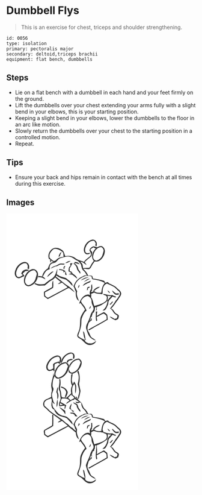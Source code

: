 # Dumbbell Flys
> This is an exercise for chest, triceps and shoulder strengthening.

``` 
id: 0056 
type: isolation 
primary: pectoralis major 
secondary: deltoid,triceps brachii 
equipment: flat bench, dumbbells 
``` 

## Steps

 - Lie on a flat bench with a dumbbell in each hand and your feet firmly on the ground.
 - Lift the dumbbells over your chest extending your arms fully with a slight bend in your elbows, this is your starting position.
 - Keeping a slight bend in your elbows, lower the dumbbells to the floor in an arc like motion.
 - Slowly return the dumbbells over your chest to the starting position in a controlled motion.
 - Repeat.

## Tips

 - Ensure your back and hips remain in contact with the bench at all times during this exercise.

## Images

<svg width="263pt" height="275pt" viewBox="0 0 263 275" xmlns="http://www.w3.org/2000/svg">
  <g fill="#FFF">
    <path d="M0 0h263v275H0V0m154.81 71.02c-.52 4.07 1.36 9.08 5.71 10.13 2.58.41 5.91-.27 7.04-2.94-2.8.03-6.15 1.91-8.58-.17-2.64-3.3-1.96-7.91-.34-11.53 2.42-6.46 8.31-12.21 15.49-12.45 2.71.65 3.47 3.57 4.34 5.83-.23.85-.7 2.57-.93 3.43l2.63 2.23c.27-2.77 1.06-5.75-.18-8.41-1.33-3.4-5.29-5.97-8.94-5.01-8.71 2.02-15.07 10.24-16.24 18.89m16.61-4.79c-2.4 1.89-5.56 4.25-5.35 7.62 1.87 3.02 4.25 6.68 1.94 10.19-4.04 4.33-9.67 6.99-12.98 12.08-5.69-2.31-12.01-3.37-17.02-7.14-5.67-4.33-13.31-5.35-20.16-3.98-2.37-3.79-2.22-9.04-6.04-11.88-4.55-3.14-10.24-5.77-15.87-4.4-9.01 2.45-14.41 13.34-10.71 22.01.67.1 2 .28 2.67.38-.14.45-.44 1.34-.58 1.78.29 1.61.55 3.23.76 4.85 1.47-1.54 1.69-3.4.63-5.32 1.51 1.98 3.6 3.36 6.07 3.78-2.79.72-5.68 1.66-7.64 3.9-2.24 2.76-2.76 6.43-4.48 9.46-5.71 3.37-9.89 9.14-11.07 15.7-2.57-.35-5.14-.63-7.71-.88-.1.69-.29 2.08-.39 2.77 5.36-1.36 10.14 1.31 14.47 4.07-.8-2.74-2.8-4.66-5.46-5.58 2.58-3.33 3.79-7.51 6.64-10.66 1.7-2.48 4.72-3.26 7.4-4.2-.47-3.22-.25-6.8 1.89-9.42 2.94-3.42 8.39-1.98 11.34-5.39 2.81-2.9 5.29-6.65 9.52-7.52 5.96-1.34 12.1-4.38 18.24-2.18 5.85 1.11 9.6 6.3 15.18 8.02 2.61 1.89 4.65 4.64 6.47 7.29.95 4.3 1.3 9.21 4.89 12.31 3.11 2.45 4.87 6.05 6.75 9.43-2.75-.03-5.84-.5-7.93 1.72-4.87 1.53-8.98 4.82-12.5 8.42-3.1 3.15-4.35 7.5-6.52 11.25 2.46 3.06 2.66 7.11 4.76 10.32-.28 6.63-.04 15.2 6.43 18.94-2.25-6.07-5.94-12.75-3.59-19.28-1.6-2.9-2.8-6-4.47-8.86-1.04-1.33.02-2.92.46-4.23 3.34-8.32 11.21-13.89 19.38-16.88 4.34-1.62 8.96-.53 13.31.4.7 2.02-.01 5.95 2.99 5.99 7.89.93 15.68 2.9 22.78 6.53l.04 1.67c-4.66 4.96-5.61 11.95-6.3 18.43-4.89-.02-10.55.8-14.14-3.36-1.84.74-3.68 1.46-5.52 2.2l-.77-1.67c.62-.32 1.85-.96 2.47-1.27-.45-.42-.91-.82-1.37-1.22 2.31-3.55.78-7.84.77-11.75-3.5 2.83-.05 7.52-2.59 10.77-2.15 3.49-2.94 7.96-.57 11.56-4.22-3.67-10.27-1.21-13.96 2.03-4.14 3.92-7.31 9.07-8.46 14.69.85-.51 1.7-1.02 2.55-1.52 3.15 4.27 6.75 8.24 9.05 13.1-3.52 4.88-6.78 9.96-8.94 15.61-1.84 8.9.18 18.43-3.52 26.97-1.15 3.34-3.35 6.58-2.93 10.25 1.3 4.05 6.04 4.75 8.87 7.33 3.68 3.41 6.92 7.52 11.63 9.57 6.45 2.14 15.15-.65 17.22-7.68-3.55 3.31-8.25 6.2-13.3 5.03-4.21 0-7.91-2.38-9.93-6.02.53-.2 1.57-.61 2.1-.81-.73-3.63-1.13-7.31-2.02-10.9-.63-2.22-.69-5.06-3.09-6.18 1.03 5.25.98 11.03 3.81 15.7-.29.47-.58.93-.87 1.4-3.94-2.29-8.35-3.92-11.85-6.89-1.48-1.13-.11-3.16.09-4.58 2.02-5.55 3.97-11.16 4.96-17.01.9-5.24-.37-10.8 1.82-15.81 2.18-5.12 4.23-10.86 9.11-14.05-1.71-3.67-3.21-7.52-5.92-10.59-2.05-2.59-4.6-5.17-5.21-8.52 2.37-5.08 7.11-9.47 12.9-9.95 3.56.43 5.93 3.48 7.49 6.43 1.12 3.2.28 6.77 1.67 9.91 1.23 3.57 4.24 7.17 2.61 11.13-2.09 3.75-4.98 7.12-6.07 11.36-1.63 5.7-3.94 11.18-6.62 16.46-1.71 3.31-2.62 7.23-1.32 10.85 1.94 6.12 3.77 12.78 8.68 17.26 2.67 2.65 6.32 3.96 9.76 5.32-2.09-4.1-7.57-4.41-9.81-8.4-1.85-3.78-3.16-7.85-5.53-11.37-2.36-5.18.22-10.66 1.74-15.68 1.42-2.1 3.75-3.36 5.76-4.82.02-1.91-.18-3.8-1.28-5.42-.15 2.68-.99 5.26-2.88 7.21.79-2.66 1.75-5.27 2.42-7.97l1.71-.52c.44-3.02 1.51-5.9 2.61-8.72.4-.01 1.21-.01 1.61-.02.59-1.46 1.19-2.92 1.89-4.33.31-2.15.54-4.32.72-6.48.66.01 1.98.04 2.65.05-.22 2.44-.07 4.96-.92 7.31.6-.66 1.2-1.31 1.81-1.96-.07-1.91-.13-3.82-.22-5.72 3.51-1.64 7.41-2.5 10.6-4.77 3.61-2.89 8.36-4.39 10.92-8.47-.14 7.92-3.72 15.79-10.27 20.41 1.76-.3 3.81.04 5.29-1.17 2.75-2.22 3.5-5.87 5.11-8.85.91-1.56 1.41-3.3 1.43-5.11-.14-5.71 5.68-8.57 8.38-12.96 1.89.77 3.8 1.52 5.74 2.19.34-.5 1.04-1.5 1.39-2-2.72-.32-5.11-1.63-7.34-3.13-6.35 1.82-12.41-1.99-18.54-2 .43 2.23 3.96 2.36 5.77 3.41l1.81 2.46c-.26 2.87.01 6.22-2.29 8.37-6.37 5.58-14.87 7.43-22.84 9.55-2.4-5.6-2.51-12.17-6.47-17.08.37-2.29.36-4.61.14-6.91 2.05-.95 4.12-1.87 6.24-2.65 2.73 1.99 6.11 2.25 9.37 2.41 2.25-.06 4.43.55 6.64.94 1.28-3.47.19-7.27 1.19-10.81.7-4.53 3.51-9.14 8.12-10.44 3.95 1.52 7.69 3.5 11.53 5.27 4.95 2.02 8.07 6.58 12.1 9.86 2.61 2.04 2.98 6.19.97 8.77-1.87 2.56-3.07 5.57-5.23 7.92-3.18 3.31-4.77 7.77-7.88 11.14-1.93 2.06-3.65 4.3-5.19 6.66 2.7 1.58 4.71 3.97 6.12 6.74 1.85 3.51 5.3 5.59 8.63 7.49-.4 1.73-.6 3.54-1.26 5.21-1.5.52-3.06.85-4.6 1.25-3.03-1.99-6.15-3.93-9.7-4.83 2.78 3.72 7.38 5.57 11.48 7.5 1.88-.84 3.9-1.5 5.53-2.81.69-1.99 1.14-4.08 1.26-6.19-1.49-3.27-5.72-3.6-7.8-6.34-2.36-2.88-3.96-6.81-7.93-7.82 5.9-5.01 9.22-12.09 14.28-17.8 1.87-4.31 6.29-7.51 6.08-12.59-.69-5.18-5.84-7.58-9.02-11.12-4.26-4.54-10.42-6.17-15.72-9.06l-1.43-1.99c-1.92-.03-3.88.25-5.45 1.48-1.04-1.76-1.77-4.09-4.03-4.58-6.81-2.12-13.93-3.11-20.95-4.23-.15-2.02-.34-4.53-2.42-5.56-2.35-.36-4.76-.2-7.12-.44-1.72-5.32-5.65-9.27-9.49-13.12 3.46-.4 6.85.39 10.28.66 3.33-.14 4.84-3.52 6.16-6.07 1.64-3.53 4.08-6.56 6.4-9.64 4.34 1.27 8.91-.55 12.21-3.39 4.21-3.89 7.27-9.18 7.78-14.96 1.03-4.82-1.69-10.25-6.44-11.88-3.09-.65-6.18.61-8.7 2.33-3.19-.93-6.7-2.94-9.95-1.07M117.81 98.5c3.94.65 7.14-2.41 10.62-3.75-4.01-.86-7.45 1.71-10.62 3.75m18.41-1.88c-.01.94-.01 1.88 0 2.82l-2.76-.85c1.85 1.8 3.76 3.57 5.22 5.71 2.3 2.79 1.91 6.92 4.36 9.61 1.59 1.87 2.95 3.92 4.41 5.89.94-2.13-.05-4.35-1.54-5.94-2.79-2.61-2.38-6.93-4.72-9.84-1.29-1.65-2.78-3.19-4.58-4.3.55-.38 1.1-.76 1.66-1.13 2.65.83 5.27 1.76 7.95 2.5-1.94-3.73-6.11-4.71-10-4.47m-117.4 14.12c-1.75 4.15-2.9 9.04-.83 13.3 1.28 3.46 5.37 5.74 8.93 4.37 3.38-.7 6.09-3.18 9.55-3.62-1.15-1.84-2.4-3.61-3.73-5.31 1.66-1.59 3.34-3.15 4.97-4.78 2.56-.36 5.18-.46 7.6-1.47-5.68-4.56-14.49.09-15.42 6.85 1.05.8 2.1 1.62 3.15 2.43-2.71 1.78-5.59 4.5-9.08 3.9-3.73-.72-4.52-5.23-4.39-8.4 1.21-6.38 4.42-12.73 10-16.35 2.87-1.99 6.75-3.71 10.21-2.42 3.27 2.22 3.57 6.67 2.34 10.12 1.02.55 2.05 1.09 3.08 1.62.22-2.92.96-6.03-.3-8.82-1.5-4.21-6.51-6.8-10.79-5.37-6.97 1.82-12.43 7.49-15.29 13.95m87.94-10.88c-2.78.76-4.83 3.12-7.67 3.75-3.94.95-7.8 2.73-10.67 5.65 4.21-.62 7.36-4.09 11.64-4.27 3.55-.46 6.13-4.1 9.97-3.41 2.27-.23 5.27 1.1 6.67-1.42-3.28-.48-6.64-.81-9.94-.3m20.72-.61c.11 1.67.29 3.34.62 4.99-3.97 2.01-3.54 6.95-3.98 10.69 2.08 1.31 4.18 2.57 6.31 3.79-2.01.61-4.03 1.27-5.8 2.43 2.58.44 5.57-.33 7.83 1.34 3.06 2.27 5.79 4.97 9.05 6.99-1.14-4.7-5.71-7.57-9.45-10.21-.62-2.42-2.76-4.86-5.52-4.23.04-2.05-.02-4.09-.11-6.14 1.53-2.36 3.14-4.69 4.08-7.36.6-.82 1.19-1.65 1.77-2.48-1.6.03-3.2.09-4.8.19m-11.34 4.94c-1.38 2.09-3.69 5.15-.17 6.53.02-.9.07-2.68.09-3.58.44-.45 1.33-1.36 1.77-1.82-.56-.38-1.13-.76-1.69-1.13m-14.48 5.73c-2.11 7.43-4.21 16.12-11.39 20.29-5.16 2.58-9.45 6.48-13.91 10.06-6.22.86-12.94 1.39-18.68-1.68-.42.36-1.25 1.08-1.66 1.44 2.74 1.25 5.42 2.77 8.41 3.33 3.99.67 8-.53 12 .04 5.12-3.14 8.79-8.25 14.41-10.59 2.72-1.22 4.66-3.51 6.62-5.65 3.71 3.12 7.46 6.21 11.37 9.08-2.15 1.16-4.38 2.32-5.94 4.27 3.02-.12 5.62-1.71 8.24-3.02 3.81 3.07 7.7 6.08 11.23 9.5-12.46 6.67-25.02 13.15-37.47 19.85-2.8 2.21-5.39-1.5-7.43-3.09-.4-2.23-.26-4.52-.3-6.77 5.38-3.02 10.92-5.78 16.1-9.12 1.1-4.67.28-9.68.14-14.44-2.79 3.9-1.27 8.71-1.96 13.09-5.21 3.39-10.73 6.28-16.19 9.24-.37 3.12-.03 6.25.37 9.35 2.35 1.75 4.73 3.48 7.13 5.18 11.69-6.26 23.45-12.4 35.12-18.7 2.3-1.18 4.52-2.58 6.99-3.4 4.11 2.76 7.82 6.11 11.84 9.02-3.26-5.27-7.97-9.36-13.04-12.82-8.97-5.3-16.4-12.71-24.85-18.73.44-.81.88-1.63 1.32-2.44 5.01 4.83 12.06 6.26 18.47 8.33 5.6 3.07 9.1 8.72 13.88 12.82-.36-7.84-8.49-11.09-13.41-15.85-4.24-1.42-8.58-2.54-12.79-4.03-1.69-1.54-3.72-2.6-5.76-3.57.84-3.6 1.39-7.28 1.14-10.99m4 .81c-.17.38-.51 1.15-.68 1.53 3.11-.12 6.15.62 8.95 1.97.08.79.25 2.38.33 3.17 1.32-.83 2.64-1.65 3.97-2.44-3.45-3.12-8-4.27-12.57-4.23m-56.32.9c-6.05 2.46-10.35 8.06-12.58 14.06-1.85 4.58-2.38 10.09.11 14.54 1.47 2.91 4.85 4.6 8 4.61 11.74-1.68 19.76-14.49 18.25-25.85-.9-6.19-8.03-10.58-13.78-7.36m40.5 5.16c-3.43 2.53-6.79 5.61-8.31 9.71 4.6-3.25 8.35-7.56 12.89-10.92-1.58.13-3.29.13-4.58 1.21m28.31-1.42c-.97 2.19-.71 4.53-.26 6.79.88.18 1.76.35 2.64.52-.73-2.45-1.29-4.97-2.38-7.31m30.52 17.68c5.31-1.77 10.13-4.75 15.66-5.95-5.86-.79-11.25 2.48-15.66 5.95m6.14 3.58c3.76-2.82 8.13-4.54 12.26-6.7-5.12-.55-9.21 3.05-12.26 6.7m-2.37 7.63c4.24-2.58 8.47-5.22 13.2-6.83 1.83-.52 2.41-2.5 3.26-3.98-5.67 3.19-13.49 4.26-16.46 10.81m-9.36 4.24c2.11-1.64 3.65-4.07 2.39-6.78-1.23 2.09-2.15 4.35-2.39 6.78m18.52-1.28c-.23 1.84-.48 3.68-.7 5.52 2.05-.65 2.56-1.83 1.53-3.55 1.44-.8 2.88-1.62 4.3-2.45-.5-.42-1-.84-1.49-1.26-1.21.59-2.42 1.17-3.64 1.74m11.48 7.67c2.93-.72 4.59-3.39 7.11-4.78 2.3-1.31 4.84-2.3 6.66-4.3-5.82.01-11.32 3.87-13.77 9.08m28.85-1.91c1.2 2.08 2.19 4.97 5.05 5.02-1.02-2.25-2.82-3.97-5.05-5.02m9.1.11c1.12 3.39 3.56 6.28 6.54 8.19 2.13.94 4.52.28 6.75.14.05-.9.11-1.81.16-2.71-1.84.23-3.69.53-5.55.46-3-1.51-5.12-4.24-7.9-6.08m.46 22.08a44.337 44.337 0 0 1-4.65 4.94c-.09.3-.27.9-.36 1.21.44.01 1.32.03 1.76.05 1.64-1.74 3.19-3.57 4.69-5.44l-1.44-.76m-46.19 14.45c2.9-.48 3.24-3.54 3.43-5.93-1.69 1.62-2.68 3.76-3.43 5.93m13.37 5.43c.4 6.36-.77 12.8.78 19.07.51-.21 1.53-.64 2.04-.85-.41-2.41-.81-4.82-1.12-7.24 4.64-2.19 8.89-5.2 13.72-6.97 2.13.98 4.04 2.48 5.59 4.23.61 2.31.54 4.74.73 7.11-11.94 7.15-24.3 13.57-36.43 20.4.05.26.14.79.19 1.05 1.55 1.1 3.02-.79 4.46-1.29 11.11-6.66 22.83-12.29 33.8-19.18-.32-3.45-.15-7.08-1.44-10.35-1.85-1.83-4.13-3.16-6.15-4.8-4.88 2.32-9.54 5.07-14.33 7.56.23-2.92.66-5.81 1.02-8.71-.95-.02-1.91-.03-2.86-.03z"/>
    <path d="M188.14 67.02c3.21-.85 4.89 2.92 6 5.27.37 2.96-1.06 5.81-1.74 8.66-1.33 6.11-6.26 11.37-12.41 12.75-3.97.11-6.96-3.9-6.8-7.68.91-8.31 5.9-17.64 14.95-19z"/>
    <path d="M167.7 72.21c1.56-2.12 3.85-3.48 6.04-4.85 1.58.77 3.19 1.5 4.74 2.34-6.66 5.82-10.34 17.4-3.8 24.63-2.55 3.07-4.9 6.32-6.61 9.94-.87 1.41-1.5 3.24-3.07 4.01-3.94-.15-7.89-.27-11.79.46-.43-2.4-.58-4.85-1.14-7.23-.93-2.15-2.77-3.74-4.2-5.54 4.97-.08 8.25 4.32 12.37 6.47-1.17-1.96-2.38-3.89-3.77-5.71 3.84-4.68 9.27-7.58 13.46-11.89.4-2.61 1.2-5.14 1.63-7.75-1.21-1.69-2.75-3.12-3.86-4.88zM92.49 72.42c1.63-1.79 4.06-2.57 6.44-2.19 4.77.62 9.12 3.01 12.89 5.9 2.84 2.52 2.15 6.71 2.38 10.12-5.16.48-10.75 1.6-14.29 5.74-1.84 2.33-5.83 3.59-7.97 1-2.33-2.3-6.37-4.13-5.86-8-.35-5.05 3.17-9.15 6.41-12.57M104.26 86c.85-.26 1.7-.51 2.55-.78.63-3.06 2.29-5.75 3.3-8.68-3.48 1.9-4.74 5.92-5.85 9.46zM53.73 113.04c3.73-1.1 5.72 3.26 7.02 5.99.1 3.52-1.45 6.79-2.29 10.15-1.68 6.7-7.46 12.54-14.43 13.44-4.08-.56-6.81-4.67-6.71-8.63.99-9.13 6.57-19.33 16.41-20.95zM201.71 163.59c2.48.71 5.04 1.02 7.61.99-2.56 2.63-5.09 5.3-7.2 8.32.04-3.07 1.49-6.5-.41-9.31z"/>
  </g>
  <g fill="#333">
    <path d="M154.81 71.02c1.17-8.65 7.53-16.87 16.24-18.89 3.65-.96 7.61 1.61 8.94 5.01 1.24 2.66.45 5.64.18 8.41l-2.63-2.23c.23-.86.7-2.58.93-3.43-.87-2.26-1.63-5.18-4.34-5.83-7.18.24-13.07 5.99-15.49 12.45-1.62 3.62-2.3 8.23.34 11.53 2.43 2.08 5.78.2 8.58.17-1.13 2.67-4.46 3.35-7.04 2.94-4.35-1.05-6.23-6.06-5.71-10.13z"/>
    <path d="M171.42 66.23c3.25-1.87 6.76.14 9.95 1.07 2.52-1.72 5.61-2.98 8.7-2.33 4.75 1.63 7.47 7.06 6.44 11.88-.51 5.78-3.57 11.07-7.78 14.96-3.3 2.84-7.87 4.66-12.21 3.39-2.32 3.08-4.76 6.11-6.4 9.64-1.32 2.55-2.83 5.93-6.16 6.07-3.43-.27-6.82-1.06-10.28-.66 3.84 3.85 7.77 7.8 9.49 13.12 2.36.24 4.77.08 7.12.44 2.08 1.03 2.27 3.54 2.42 5.56 7.02 1.12 14.14 2.11 20.95 4.23 2.26.49 2.99 2.82 4.03 4.58 1.57-1.23 3.53-1.51 5.45-1.48l1.43 1.99c5.3 2.89 11.46 4.52 15.72 9.06 3.18 3.54 8.33 5.94 9.02 11.12.21 5.08-4.21 8.28-6.08 12.59-5.06 5.71-8.38 12.79-14.28 17.8 3.97 1.01 5.57 4.94 7.93 7.82 2.08 2.74 6.31 3.07 7.8 6.34-.12 2.11-.57 4.2-1.26 6.19-1.63 1.31-3.65 1.97-5.53 2.81-4.1-1.93-8.7-3.78-11.48-7.5 3.55.9 6.67 2.84 9.7 4.83 1.54-.4 3.1-.73 4.6-1.25.66-1.67.86-3.48 1.26-5.21-3.33-1.9-6.78-3.98-8.63-7.49-1.41-2.77-3.42-5.16-6.12-6.74 1.54-2.36 3.26-4.6 5.19-6.66 3.11-3.37 4.7-7.83 7.88-11.14 2.16-2.35 3.36-5.36 5.23-7.92 2.01-2.58 1.64-6.73-.97-8.77-4.03-3.28-7.15-7.84-12.1-9.86-3.84-1.77-7.58-3.75-11.53-5.27-4.61 1.3-7.42 5.91-8.12 10.44-1 3.54.09 7.34-1.19 10.81-2.21-.39-4.39-1-6.64-.94-3.26-.16-6.64-.42-9.37-2.41-2.12.78-4.19 1.7-6.24 2.65.22 2.3.23 4.62-.14 6.91 3.96 4.91 4.07 11.48 6.47 17.08 7.97-2.12 16.47-3.97 22.84-9.55 2.3-2.15 2.03-5.5 2.29-8.37l-1.81-2.46c-1.81-1.05-5.34-1.18-5.77-3.41 6.13.01 12.19 3.82 18.54 2 2.23 1.5 4.62 2.81 7.34 3.13-.35.5-1.05 1.5-1.39 2-1.94-.67-3.85-1.42-5.74-2.19-2.7 4.39-8.52 7.25-8.38 12.96-.02 1.81-.52 3.55-1.43 5.11-1.61 2.98-2.36 6.63-5.11 8.85-1.48 1.21-3.53.87-5.29 1.17 6.55-4.62 10.13-12.49 10.27-20.41-2.56 4.08-7.31 5.58-10.92 8.47-3.19 2.27-7.09 3.13-10.6 4.77.09 1.9.15 3.81.22 5.72-.61.65-1.21 1.3-1.81 1.96.85-2.35.7-4.87.92-7.31-.67-.01-1.99-.04-2.65-.05-.18 2.16-.41 4.33-.72 6.48-.7 1.41-1.3 2.87-1.89 4.33-.4.01-1.21.01-1.61.02-1.1 2.82-2.17 5.7-2.61 8.72l-1.71.52c-.67 2.7-1.63 5.31-2.42 7.97 1.89-1.95 2.73-4.53 2.88-7.21 1.1 1.62 1.3 3.51 1.28 5.42-2.01 1.46-4.34 2.72-5.76 4.82-1.52 5.02-4.1 10.5-1.74 15.68 2.37 3.52 3.68 7.59 5.53 11.37 2.24 3.99 7.72 4.3 9.81 8.4-3.44-1.36-7.09-2.67-9.76-5.32-4.91-4.48-6.74-11.14-8.68-17.26-1.3-3.62-.39-7.54 1.32-10.85 2.68-5.28 4.99-10.76 6.62-16.46 1.09-4.24 3.98-7.61 6.07-11.36 1.63-3.96-1.38-7.56-2.61-11.13-1.39-3.14-.55-6.71-1.67-9.91-1.56-2.95-3.93-6-7.49-6.43-5.79.48-10.53 4.87-12.9 9.95.61 3.35 3.16 5.93 5.21 8.52 2.71 3.07 4.21 6.92 5.92 10.59-4.88 3.19-6.93 8.93-9.11 14.05-2.19 5.01-.92 10.57-1.82 15.81-.99 5.85-2.94 11.46-4.96 17.01-.2 1.42-1.57 3.45-.09 4.58 3.5 2.97 7.91 4.6 11.85 6.89.29-.47.58-.93.87-1.4-2.83-4.67-2.78-10.45-3.81-15.7 2.4 1.12 2.46 3.96 3.09 6.18.89 3.59 1.29 7.27 2.02 10.9-.53.2-1.57.61-2.1.81 2.02 3.64 5.72 6.02 9.93 6.02 5.05 1.17 9.75-1.72 13.3-5.03-2.07 7.03-10.77 9.82-17.22 7.68-4.71-2.05-7.95-6.16-11.63-9.57-2.83-2.58-7.57-3.28-8.87-7.33-.42-3.67 1.78-6.91 2.93-10.25 3.7-8.54 1.68-18.07 3.52-26.97 2.16-5.65 5.42-10.73 8.94-15.61-2.3-4.86-5.9-8.83-9.05-13.1-.85.5-1.7 1.01-2.55 1.52 1.15-5.62 4.32-10.77 8.46-14.69 3.69-3.24 9.74-5.7 13.96-2.03-2.37-3.6-1.58-8.07.57-11.56 2.54-3.25-.91-7.94 2.59-10.77.01 3.91 1.54 8.2-.77 11.75.46.4.92.8 1.37 1.22-.62.31-1.85.95-2.47 1.27l.77 1.67c1.84-.74 3.68-1.46 5.52-2.2 3.59 4.16 9.25 3.34 14.14 3.36.69-6.48 1.64-13.47 6.3-18.43l-.04-1.67c-7.1-3.63-14.89-5.6-22.78-6.53-3-.04-2.29-3.97-2.99-5.99-4.35-.93-8.97-2.02-13.31-.4-8.17 2.99-16.04 8.56-19.38 16.88-.44 1.31-1.5 2.9-.46 4.23 1.67 2.86 2.87 5.96 4.47 8.86-2.35 6.53 1.34 13.21 3.59 19.28-6.47-3.74-6.71-12.31-6.43-18.94-2.1-3.21-2.3-7.26-4.76-10.32 2.17-3.75 3.42-8.1 6.52-11.25 3.52-3.6 7.63-6.89 12.5-8.42 2.09-2.22 5.18-1.75 7.93-1.72-1.88-3.38-3.64-6.98-6.75-9.43-3.59-3.1-3.94-8.01-4.89-12.31-1.82-2.65-3.86-5.4-6.47-7.29-5.58-1.72-9.33-6.91-15.18-8.02-6.14-2.2-12.28.84-18.24 2.18-4.23.87-6.71 4.62-9.52 7.52-2.95 3.41-8.4 1.97-11.34 5.39-2.14 2.62-2.36 6.2-1.89 9.42-2.68.94-5.7 1.72-7.4 4.2-2.85 3.15-4.06 7.33-6.64 10.66 2.66.92 4.66 2.84 5.46 5.58-4.33-2.76-9.11-5.43-14.47-4.07.1-.69.29-2.08.39-2.77 2.57.25 5.14.53 7.71.88 1.18-6.56 5.36-12.33 11.07-15.7 1.72-3.03 2.24-6.7 4.48-9.46 1.96-2.24 4.85-3.18 7.64-3.9-2.47-.42-4.56-1.8-6.07-3.78 1.06 1.92.84 3.78-.63 5.32-.21-1.62-.47-3.24-.76-4.85.14-.44.44-1.33.58-1.78-.67-.1-2-.28-2.67-.38-3.7-8.67 1.7-19.56 10.71-22.01 5.63-1.37 11.32 1.26 15.87 4.4 3.82 2.84 3.67 8.09 6.04 11.88 6.85-1.37 14.49-.35 20.16 3.98 5.01 3.77 11.33 4.83 17.02 7.14 3.31-5.09 8.94-7.75 12.98-12.08 2.31-3.51-.07-7.17-1.94-10.19-.21-3.37 2.95-5.73 5.35-7.62m16.72.79c-9.05 1.36-14.04 10.69-14.95 19-.16 3.78 2.83 7.79 6.8 7.68 6.15-1.38 11.08-6.64 12.41-12.75.68-2.85 2.11-5.7 1.74-8.66-1.11-2.35-2.79-6.12-6-5.27m-20.44 5.19c1.11 1.76 2.65 3.19 3.86 4.88-.43 2.61-1.23 5.14-1.63 7.75-4.19 4.31-9.62 7.21-13.46 11.89 1.39 1.82 2.6 3.75 3.77 5.71-4.12-2.15-7.4-6.55-12.37-6.47 1.43 1.8 3.27 3.39 4.2 5.54.56 2.38.71 4.83 1.14 7.23 3.9-.73 7.85-.61 11.79-.46 1.57-.77 2.2-2.6 3.07-4.01 1.71-3.62 4.06-6.87 6.61-9.94-6.54-7.23-2.86-18.81 3.8-24.63-1.55-.84-3.16-1.57-4.74-2.34-2.19 1.37-4.48 2.73-6.04 4.85m-75.21.21c-3.24 3.42-6.76 7.52-6.41 12.57-.51 3.87 3.53 5.7 5.86 8 2.14 2.59 6.13 1.33 7.97-1 3.54-4.14 9.13-5.26 14.29-5.74-.23-3.41.46-7.6-2.38-10.12-3.77-2.89-8.12-5.28-12.89-5.9-2.38-.38-4.81.4-6.44 2.19m109.22 91.17c1.9 2.81.45 6.24.41 9.31 2.11-3.02 4.64-5.69 7.2-8.32-2.57.03-5.13-.28-7.61-.99z"/>
    <path d="M104.26 86c1.11-3.54 2.37-7.56 5.85-9.46-1.01 2.93-2.67 5.62-3.3 8.68-.85.27-1.7.52-2.55.78zM117.81 98.5c3.17-2.04 6.61-4.61 10.62-3.75-3.48 1.34-6.68 4.4-10.62 3.75zM136.22 96.62c3.89-.24 8.06.74 10 4.47-2.68-.74-5.3-1.67-7.95-2.5-.56.37-1.11.75-1.66 1.13 1.8 1.11 3.29 2.65 4.58 4.3 2.34 2.91 1.93 7.23 4.72 9.84 1.49 1.59 2.48 3.81 1.54 5.94-1.46-1.97-2.82-4.02-4.41-5.89-2.45-2.69-2.06-6.82-4.36-9.61-1.46-2.14-3.37-3.91-5.22-5.71l2.76.85c-.01-.94-.01-1.88 0-2.82zM18.82 110.74c2.86-6.46 8.32-12.13 15.29-13.95 4.28-1.43 9.29 1.16 10.79 5.37 1.26 2.79.52 5.9.3 8.82-1.03-.53-2.06-1.07-3.08-1.62 1.23-3.45.93-7.9-2.34-10.12-3.46-1.29-7.34.43-10.21 2.42-5.58 3.62-8.79 9.97-10 16.35-.13 3.17.66 7.68 4.39 8.4 3.49.6 6.37-2.12 9.08-3.9-1.05-.81-2.1-1.63-3.15-2.43.93-6.76 9.74-11.41 15.42-6.85-2.42 1.01-5.04 1.11-7.6 1.47-1.63 1.63-3.31 3.19-4.97 4.78 1.33 1.7 2.58 3.47 3.73 5.31-3.46.44-6.17 2.92-9.55 3.62-3.56 1.37-7.65-.91-8.93-4.37-2.07-4.26-.92-9.15.83-13.3zM106.76 99.86c3.3-.51 6.66-.18 9.94.3-1.4 2.52-4.4 1.19-6.67 1.42-3.84-.69-6.42 2.95-9.97 3.41-4.28.18-7.43 3.65-11.64 4.27 2.87-2.92 6.73-4.7 10.67-5.65 2.84-.63 4.89-2.99 7.67-3.75zM127.48 99.25c1.6-.1 3.2-.16 4.8-.19-.58.83-1.17 1.66-1.77 2.48-.94 2.67-2.55 5-4.08 7.36.09 2.05.15 4.09.11 6.14 2.76-.63 4.9 1.81 5.52 4.23 3.74 2.64 8.31 5.51 9.45 10.21-3.26-2.02-5.99-4.72-9.05-6.99-2.26-1.67-5.25-.9-7.83-1.34 1.77-1.16 3.79-1.82 5.8-2.43-2.13-1.22-4.23-2.48-6.31-3.79.44-3.74.01-8.68 3.98-10.69-.33-1.65-.51-3.32-.62-4.99zM116.14 104.19c.56.37 1.13.75 1.69 1.13-.44.46-1.33 1.37-1.77 1.82-.02.9-.07 2.68-.09 3.58-3.52-1.38-1.21-4.44.17-6.53zM101.66 109.92c.25 3.71-.3 7.39-1.14 10.99 2.04.97 4.07 2.03 5.76 3.57 4.21 1.49 8.55 2.61 12.79 4.03 4.92 4.76 13.05 8.01 13.41 15.85-4.78-4.1-8.28-9.75-13.88-12.82-6.41-2.07-13.46-3.5-18.47-8.33-.44.81-.88 1.63-1.32 2.44 8.45 6.02 15.88 13.43 24.85 18.73 5.07 3.46 9.78 7.55 13.04 12.82-4.02-2.91-7.73-6.26-11.84-9.02-2.47.82-4.69 2.22-6.99 3.4-11.67 6.3-23.43 12.44-35.12 18.7-2.4-1.7-4.78-3.43-7.13-5.18-.4-3.1-.74-6.23-.37-9.35 5.46-2.96 10.98-5.85 16.19-9.24.69-4.38-.83-9.19 1.96-13.09.14 4.76.96 9.77-.14 14.44-5.18 3.34-10.72 6.1-16.1 9.12.04 2.25-.1 4.54.3 6.77 2.04 1.59 4.63 5.3 7.43 3.09 12.45-6.7 25.01-13.18 37.47-19.85-3.53-3.42-7.42-6.43-11.23-9.5-2.62 1.31-5.22 2.9-8.24 3.02 1.56-1.95 3.79-3.11 5.94-4.27-3.91-2.87-7.66-5.96-11.37-9.08-1.96 2.14-3.9 4.43-6.62 5.65-5.62 2.34-9.29 7.45-14.41 10.59-4-.57-8.01.63-12-.04-2.99-.56-5.67-2.08-8.41-3.33.41-.36 1.24-1.08 1.66-1.44 5.74 3.07 12.46 2.54 18.68 1.68 4.46-3.58 8.75-7.48 13.91-10.06 7.18-4.17 9.28-12.86 11.39-20.29zM105.66 110.73c4.57-.04 9.12 1.11 12.57 4.23-1.33.79-2.65 1.61-3.97 2.44-.08-.79-.25-2.38-.33-3.17-2.8-1.35-5.84-2.09-8.95-1.97.17-.38.51-1.15.68-1.53z"/>
    <path d="M49.34 111.63c5.75-3.22 12.88 1.17 13.78 7.36 1.51 11.36-6.51 24.17-18.25 25.85-3.15-.01-6.53-1.7-8-4.61-2.49-4.45-1.96-9.96-.11-14.54 2.23-6 6.53-11.6 12.58-14.06m4.39 1.41c-9.84 1.62-15.42 11.82-16.41 20.95-.1 3.96 2.63 8.07 6.71 8.63 6.97-.9 12.75-6.74 14.43-13.44.84-3.36 2.39-6.63 2.29-10.15-1.3-2.73-3.29-7.09-7.02-5.99zM89.84 116.79c1.29-1.08 3-1.08 4.58-1.21-4.54 3.36-8.29 7.67-12.89 10.92 1.52-4.1 4.88-7.18 8.31-9.71zM118.15 115.37c1.09 2.34 1.65 4.86 2.38 7.31-.88-.17-1.76-.34-2.64-.52-.45-2.26-.71-4.6.26-6.79zM148.67 133.05c4.41-3.47 9.8-6.74 15.66-5.95-5.53 1.2-10.35 4.18-15.66 5.95zM154.81 136.63c3.05-3.65 7.14-7.25 12.26-6.7-4.13 2.16-8.5 3.88-12.26 6.7zM152.44 144.26c2.97-6.55 10.79-7.62 16.46-10.81-.85 1.48-1.43 3.46-3.26 3.98-4.73 1.61-8.96 4.25-13.2 6.83zM143.08 148.5c.24-2.43 1.16-4.69 2.39-6.78 1.26 2.71-.28 5.14-2.39 6.78zM161.6 147.22c1.22-.57 2.43-1.15 3.64-1.74.49.42.99.84 1.49 1.26-1.42.83-2.86 1.65-4.3 2.45 1.03 1.72.52 2.9-1.53 3.55.22-1.84.47-3.68.7-5.52zM173.08 154.89c2.45-5.21 7.95-9.07 13.77-9.08-1.82 2-4.36 2.99-6.66 4.3-2.52 1.39-4.18 4.06-7.11 4.78zM201.93 152.98c2.23 1.05 4.03 2.77 5.05 5.02-2.86-.05-3.85-2.94-5.05-5.02zM211.03 153.09c2.78 1.84 4.9 4.57 7.9 6.08 1.86.07 3.71-.23 5.55-.46-.05.9-.11 1.81-.16 2.71-2.23.14-4.62.8-6.75-.14-2.98-1.91-5.42-4.8-6.54-8.19zM211.49 175.17l1.44.76c-1.5 1.87-3.05 3.7-4.69 5.44-.44-.02-1.32-.04-1.76-.05.09-.31.27-.91.36-1.21 1.68-1.52 3.22-3.18 4.65-4.94zM165.3 189.62c.75-2.17 1.74-4.31 3.43-5.93-.19 2.39-.53 5.45-3.43 5.93zM178.67 195.05c.95 0 1.91.01 2.86.03-.36 2.9-.79 5.79-1.02 8.71 4.79-2.49 9.45-5.24 14.33-7.56 2.02 1.64 4.3 2.97 6.15 4.8 1.29 3.27 1.12 6.9 1.44 10.35-10.97 6.89-22.69 12.52-33.8 19.18-1.44.5-2.91 2.39-4.46 1.29-.05-.26-.14-.79-.19-1.05 12.13-6.83 24.49-13.25 36.43-20.4-.19-2.37-.12-4.8-.73-7.11-1.55-1.75-3.46-3.25-5.59-4.23-4.83 1.77-9.08 4.78-13.72 6.97.31 2.42.71 4.83 1.12 7.24-.51.21-1.53.64-2.04.85-1.55-6.27-.38-12.71-.78-19.07z"/>
  </g>
</svg>

<svg width="263pt" height="275pt" viewBox="0 0 263 275" xmlns="http://www.w3.org/2000/svg">
  <g fill="#FFF">
    <path d="M0 0h263v275H0V0m126.73 1.76c-9.68 2.43-17.41 11.43-17.96 21.47 2.55-1.7 3.03-4.86 4.38-7.38 3.15-6.52 9.49-11.94 16.91-12.43 4.52 1.03 3.64 6.41 2.78 9.76.58.16 1.72.48 2.29.63.89-2.43 1.75-5.19.63-7.71-1.01-3.74-5.55-5.39-9.03-4.34M80.37 26.11c-1.36 3.93-.88 9.4 3.22 11.49 3.43 1.68 6.91-.77 10.29-1.4l1 2.44 1.32-.03c.2-4.77-.76-9.57.49-14.27 2.15-.91 4.26-1.97 6.51-2.63 1.23.61 2.14 1.99 3.58 2.08 1.66-1.56-.59-3.49-1.77-4.49-3.02.64-5.83 1.94-8.78 2.82-.98.83-1.96 1.66-2.93 2.5.27 2.8.41 5.61.51 8.42-2.59 1.55-5.54 3.55-8.7 2.56-2.67-.85-2.64-4.33-2.71-6.64 2.33-9.54 10.28-18.69 20.55-19.43 3.16.11 3.69 3.53 4.3 5.92-1.17 2.39-2.15 4.89 1.05 6.31.59-2.84 2.06-5.78 1.16-8.71-.83-4.04-5.47-6.64-9.37-5.58-9.27 2.12-16.74 9.75-19.72 18.64m45.19.83c.14 1.13.44 3.4.59 4.53 3.05-7.82 9.6-15.99 18.78-15.65 1.67 1.38 2.46 3.45 3.48 5.29-1.39 3.97-2.87 7.94-4.86 11.65-2.84 4.38-7.44 7.71-12.6 8.7-3.83-.23-5.36-4.2-6.08-7.38-.11 1.83-.88 3.69-.49 5.52 1.02 2.65 4.13 3.23 6.42 4.33 10.3-2.17 18.7-11.39 19.72-21.87.2-3.79-2.46-6.53-5.34-8.54-8.63-.23-15.62 6.36-19.62 13.42M122.02 17c-.35.67-1.04 1.99-1.39 2.65.49.86 1 1.71 1.54 2.55.94-1.42 1.71-2.95 2.73-4.32 2.73-1.02 5.82-1.1 8.25-2.88-3.68-1.86-7.85.13-11.13 2M96.59 39.69c-1.12 2.67 0 5.81-1.57 8.31-.13-1.51-.4-4.54-.54-6.05-.93 8.48-4.54 16.49-4.85 25.06-.21 4.29 2.23 8.46.83 12.72-1.01 3.3-1.07 6.74-.84 10.16-3.34 1.78-6.75 3.44-10.29 4.78-5.91 2.67-8.26 12.49-2.31 16.3 4.63 3.65 8.31 8.4 13.3 11.61 6.33 4.32 12.43 8.93 18.47 13.64-2.15 1.18-4.28 2.43-6.05 4.14 3.12.29 5.71-1.59 8.37-2.86 3.95 3.11 7.82 6.31 11.51 9.72-13.49 6.18-26.26 13.92-39.6 20.41-2.19-.56-3.9-2.41-5.54-3.9-.4-2.22-.27-4.49-.31-6.73 5.43-3.14 11.22-5.77 16.34-9.4.51-7.46.23-14.97.22-22.44l-1.98.03c-.08 7.09.19 14.2-.31 21.27-4.98 3.51-10.69 5.84-15.7 9.28-2.12 2.6 0 6.33-.11 9.37 2.35 1.77 4.73 3.5 7.14 5.2 13.55-7.33 27.28-14.34 40.75-21.82 5.06 3.93 10.15 7.83 15.01 12 .56 4.98 1.59 10.97 6.54 13.49-2.34-6.05-5.6-12.56-3.8-19.16-.82-4.75-6.7-9.03-3.48-13.93 3.37-7.72 10.71-12.89 18.33-15.92 4.41-1.73 9.32-1.2 13.72.26.71 1.78 1.01 3.69 1.67 5.49 8.7 1.4 17.52 3.06 25.3 7.46-5.18 5.17-6.54 12.57-7.18 19.56-5 .13-10.49.46-14.38-3.3 2.86-4.22 8.14-5.19 11.62-8.63-5.38-.2-9.84 3.39-13.14 7.25 0 .52-.01 1.56-.02 2.08-1.23.46-2.46.92-3.69 1.39l-.77-1.61c.61-.32 1.84-.96 2.45-1.28-.44-.42-.88-.82-1.33-1.22 2.17-3.31.73-7.26 1.01-10.92-.46.04-1.38.11-1.84.14-.39 3.56.85 7.41-1.41 10.54-2.01 3.29-2.33 7.48-.22 10.81-4.18-3.69-10.21-1.22-13.89 1.99-4.16 3.93-7.37 9.09-8.51 14.74.85-.5 1.7-.99 2.55-1.49 3.17 4.27 6.77 8.24 9.04 13.11-2.39 3.66-5.28 7.03-6.92 11.14-4.42 7.45-2.13 16.45-3.66 24.59-.5 5.61-4.19 10.32-4.9 15.84.06 4.32 4.85 5.69 7.84 7.66 4.31 3.44 7.57 8.29 12.8 10.49 5.51 1.89 11.58-.13 15.69-4.08.4-1.23.8-2.46 1.22-3.68-3.32 3.56-8.12 6.21-13.12 5.05-3.5-.22-8.85-1.9-8.77-6.09 1.24-3.28-.07-6.81-.62-10.11-.85-2.68-.65-6.2-3.44-7.73.69 5.55 1.62 11.13 3.57 16.4-3.56.03-6.59-2.58-9.69-4.13-1.63-1.05-4.36-2.33-3.19-4.73 2.16-7.23 5.31-14.3 5.77-21.94.28-4.04-.26-8.25 1.28-12.1 2.12-5.44 4.46-11.18 9.23-14.85-1.64-3.64-3.16-7.43-5.84-10.47-2.05-2.58-4.6-5.17-5.18-8.51 2.39-5.09 7.16-9.43 12.94-9.93 3.52.53 5.89 3.5 7.42 6.47 1.05 3.2.3 6.76 1.68 9.9 1.24 3.57 4.19 7.15 2.59 11.11-2.37 4.02-5.31 7.8-6.41 12.44-1.88 7.73-6.64 14.35-8.57 22.05 1.36 6.12 3.23 12.24 6.41 17.68 2.95 4.66 7.9 7.34 12.96 9.13-1.95-4.22-7.55-4.45-9.75-8.48-1.88-3.76-3.12-7.86-5.53-11.35-2.16-4.62-.12-9.56 1.21-14.11.7-3.11 3.96-4.47 6.18-6.38l.12-5.14c-1.18 2.44-2.37 4.9-4.08 7.02.77-2.77 1.7-5.47 2.55-8.21.58.44 1.74 1.33 2.33 1.78-.26-1.23-.53-2.46-.8-3.68.91-2.28 1.64-4.64 2.51-6.94 2.69 1.08 2.57-1.2 2.53-3.16l1.18-1.18c.18-2.24.39-4.48.54-6.72.66.01 1.96.02 2.62.03-.3 9.24-2.4 18.57-.37 27.77.52-.23 1.55-.7 2.07-.93-.38-2.4-.79-4.79-1.11-7.2 4.6-2.26 8.91-5.13 13.69-7.02 2.06 1.06 3.99 2.45 5.55 4.17.63 2.34.57 4.8.76 7.2-11.94 7.12-24.29 13.55-36.41 20.37.05.27.14.8.19 1.07 1.53 1.13 3-.76 4.43-1.26 11.14-6.62 22.81-12.34 33.84-19.15-.17-3.52-.53-7.04-1.19-10.51-2.19-1.52-4.35-3.08-6.44-4.72-4.85 2.33-9.49 5.06-14.27 7.53 1.34-5.89.13-11.84.03-17.77 7.06-2.03 13.04-6.23 19.06-10.26 3.54-2.74 3.12-7.73 2.82-11.7 2.25.3 4.52.52 6.79.61-2.88 3.5-7.55 6.39-7.55 11.42-.68 6.82-4.37 13.17-9.93 17.18 2.01-.26 4.39.04 5.88-1.64 2.45-2.48 3.23-6.03 4.87-9.02 1.84-2.9.31-6.87 2.67-9.52 2.28-2.64 4.72-5.13 6.85-7.9 1.87.78 3.75 1.52 5.67 2.19.36-.49 1.08-1.49 1.45-1.99-2.72-.36-5.13-1.66-7.37-3.16-6.19 1.32-12.25-.97-18.12-2.64.04-1.44-.48-2.6-1.55-3.47.28-3.9.64-7.97 2.51-11.47 1.33-2.5 3.8-4.04 6.19-5.38 4.65 2.38 9.53 4.32 14.13 6.79 3.57 2.38 6.26 5.8 9.54 8.52 2.16 1.68 2.85 4.79 1.88 7.29a88.302 88.302 0 0 1-8.69 12.79c-2.71 5.38-7.18 9.46-10.46 14.45 2.71 1.61 4.72 4.02 6.15 6.79 1.85 3.5 5.29 5.56 8.61 7.46-.41 1.72-.63 3.51-1.27 5.17-1.49.53-3.05.85-4.57 1.26-3.05-1.99-6.22-3.82-9.63-5.12 2.31 4.16 7.34 5.77 11.39 7.81 1.88-.85 3.92-1.49 5.54-2.82.71-1.99 1.15-4.1 1.26-6.21-1.52-3.27-5.73-3.6-7.82-6.35-2.35-2.86-3.93-6.78-7.89-7.78 5.87-5.03 9.23-12.07 14.26-17.81 1.84-4.23 6.23-7.46 6.05-12.42-.38-5.08-5.44-7.46-8.51-10.85-4.34-4.78-10.68-6.57-16.2-9.52l-1.44-2c-2 .05-3.95.53-5.83 1.18-.49-1.89-1.6-3.76-3.63-4.26-6.8-2.15-13.92-3.08-20.93-4.25.21-2.76-1.27-4.97-3.6-6.29-.53.22-1.58.67-2.1.89-1.3-.28-2.59-.54-3.88-.78-1.44-3.67-3.6-7.02-6.65-9.56-3.58-3.1-4.25-8.03-6.31-12.05-2.6-2.17-5.3-4.28-7.51-6.89-.44-2.59-1.44-5.02-4.18-5.86.74 1.89 1.59 3.75 2.37 5.63-2.68-2.96-4.6-6.77-8.47-8.4-1.23-7.28-2.55-16.66 3.57-22.17 3.25 5.99.2 12.81 1.97 19.13 1.64-4.52 1.43-9.37 1.6-14.1-.37-3.56-2.25-6.78-4.08-9.79-.92 1.81-1.8 3.64-2.71 5.45-.78-3.41-2.48-6.81-1.92-10.39.49-3.59 1.2-7.15 1.62-10.75-1.12 1.02-3.43 1.53-2.97 3.51-.12 6.69-2.16 13.91 1.85 19.95a23.352 23.352 0 0 0-1.76 15.79c-3.93 2.83-6.43 7.41-11.07 9.24 1.2-3.95 3.78-7.53 4.04-11.73-1.65-5.93-7.27-10.13-13.28-10.95-.11.2-.34.6-.45.8.48 1.89 2.99 1.73 4.37 2.7 3.35.92 5.1 4.18 6.38 7.14.02 3.27-1.6 6.21-2.59 9.24l1.63 1.38c-2.57.51-5.91 1.06-8.01-.7-1.53-4.17-.83-8.82-2.58-12.95-1.08-2.44-.81-5.14-.57-7.72 1.23-4.98 1.2-10.28-.05-15.26-.31.09-.93.26-1.24.35-.75 1.53-.04 3.22-.06 4.83.29 5.6-2.33 11.27-1.05 16.77 3.03 4.57 2.15 10.16 3.24 15.27.77 3.31-1.3 6.36-2.37 9.36-1.09 2.63-.54 5.48-.1 8.19 3.67-.54 7.29-1.44 11.01-1.59-.3 2.43-.53 4.86-.49 7.31 2.35-2.01 1.68-5.56 3.45-8.01-4.04-1.85-7.44-4.88-11.72-6.25 1.29-2.27.93-6.13 3.5-7.22 5.09-.17 11.34-.51 14.58 4.26-2.32 1.98-6.02 3.28-6.7 6.57 5.13-2.72 9.37-7.32 15.41-8.1.66-.68 1.31-1.35 1.98-2.02 2.22 2.52 5.48 3.69 8.1 5.72-2.21 1.19-4.68.46-7.01.14.62.81 1.24 1.62 1.87 2.42.81.05 2.42.14 3.22.18l.89-.11 1.97-1.09 1.08.07 1 .08 1.56.48c.35 3.1.31 6.38 2.06 9.12 1.03 2.43 3.31 3.88 4.99 5.81 1.64 2.15 2.9 4.56 4.22 6.92-2.74-.06-5.81-.49-7.9 1.7-4.86 1.57-9 4.81-12.52 8.44-3.08 3.11-4.28 7.44-6.53 11.1 1.48 2.55 3.05 5.11 3.36 8.11.89 1.33 1.73 2.74 1.67 4.42-3.44-.72-4.81-4.63-7.91-6.05-3.64-1.85-5.9-5.37-9.09-7.77-5.44-2.93-8.99-8.25-14.52-11.06-6.47-5.48-14.11-9.37-20.55-14.9-3.42-3.28-6.75-6.68-10.52-9.58-.31-2.6-1.27-5.59.48-7.89 2.66-4.68 8.51-5.03 12.84-7.38 2.99 5.29-.96 11.19.98 16.67.4 3.08 2.9 5.29 5.74 6.22-.02.56-.05 1.68-.07 2.25 1.89 2.8 3.61 5.85 6.46 7.82 5.52 3.89 12.69 3.73 18.43 7.17 3.82 4.03 7.5 8.18 11.11 12.4.54-6.6-5.8-10.29-9.88-14.35-2.99-2.85-7.25-2.69-10.97-3.77-7.58-1.86-11.88-9.02-16.58-14.64-3.14-3.44-3.04-8.36-2.82-12.71 1.19 1.79 2.42 3.69 4.71 4.11-1.25-2.43-3.2-4.59-3.49-7.41-.77-4.06-2.62-8.03-2.07-12.25.96-3.31 2.68-6.41 3.18-9.84-.47-2.14-1.83-3.99-2.16-6.15.27-6.78.59-13.89 4.59-19.67.96 4.49 6.16 6 10.09 4.65 9.98-2.79 16.3-12.37 18.82-21.94-.47-2.04-.73-4.16-1.62-6.07-1.13-1.89-3.22-2.85-4.81-4.28-10.82 0-19.59 9.22-22.66 19.03m45.84 1.87c3.77 7.05 1.79 15.17.1 22.48 1.08 4.64 2.51 9.22 3.16 13.95.61 5.72-4.25 11.08-1.6 16.69 1.85-5.45 2.85-11.14 4.08-16.76-1.14-5.07-2.35-10.15-3.04-15.31l.3.3c1.74-8.41 1.35-17.22-1.53-25.33-1.74.81-2.69 2.24-1.47 3.98M99.79 80.24c3.09 4.28 1.44 9.61 2.19 14.46 2.47-4.12 2.91-9.55.55-13.81-.64-3.57 1.35-7.22.54-10.88-2.1 3.02-2.3 6.79-3.28 10.23m.77 29.98c2.36-4.83 2.28-10.53 1.66-15.76-1.67 5.05-2.37 10.47-1.66 15.76m32.71-9.77c1.3 2.96 4.73 3.76 7.01 5.77.14 5.04 3.37 8.8 6.44 12.43.35.09 1.06.27 1.41.37-.07-2.19-1.23-4.14-2.66-5.72-2.59-2.73-1.82-7.43-5.1-9.7-2.24-1.31-4.68-2.23-7.1-3.15m-7.36 12.59c1.08 1.31 2.8 1.68 4.31 2.25-.6-.99-1.22-1.97-1.85-2.93.38-3.27 1.98-6.31 2.01-9.62-2.11 3.09-4.34 6.44-4.47 10.3m-14.07 3.15c2.5 2.31 4.02 5.41 6.08 8.08.08-2.44-.16-4.87-.65-7.25-3.99-2.06-7.28-5.35-11.63-6.72 1.86 2.17 4.12 3.94 6.2 5.89m17.56-.87c.95 1.65 2.18 3.17 3.77 4.25.76-.44 1.51-.91 2.24-1.41-1.97-1.02-3.96-2-6.01-2.84m-2.98 5.99c2.01 1.05 4.18 2.68 6.52 1.51 1.28 1.08 2.56 2.16 3.83 3.26 0 .45.01 1.36.01 1.82 1.65.31 3.3.65 4.95.97-1.6-3.05-4.09-5.58-6.78-7.68-2.84 0-5.69.03-8.53.12m22.23 11.77c5.3-1.71 10.05-4.89 15.63-5.8-5.82-1.16-11.25 2.36-15.63 5.8m6.21 3.36c3.88-2.61 8.21-4.38 12.31-6.59-5.11-.5-9.18 3.03-12.31 6.59m-2.47 7.86c3.19-1.73 6.11-3.96 9.51-5.31 2.33-.93 4.7-1.87 6.6-3.58l-.12-1.87c-5.46 3.31-13.14 4.26-15.99 10.76m-7.46-2.3c-.8 2.12-1.53 4.28-1.86 6.53 1.36-1.34 2.48-2.9 3.56-4.47-.43-.52-1.28-1.54-1.7-2.06m16.67 5.03c-.24 1.89-.51 3.77-.73 5.67 1.97-.48 2.54-1.64 1.7-3.48 1.51-.97 3.72-1.62 3.94-3.7-1.69.34-3.29.95-4.91 1.51m40.28 5.97c1.25 2.06 2.24 4.97 5.1 5.04-.99-2.3-2.81-4.06-5.1-5.04m9.21 1.45c1.91 2.45 3.71 5.16 6.42 6.82 2.14.99 4.56.31 6.81.17l.18-2.72c-1.83.2-3.66.47-5.5.43-2.85-1.28-4.86-3.8-7.17-5.82-.18.28-.56.84-.74 1.12m-4.29 25.67l-.32 1.27c.45-.01 1.35-.02 1.8-.02 1.77-1.82 3.55-3.72 4.64-6.05-2.81.1-4 3.34-6.12 4.8m-41.51 9.6c2.97-.68 3.56-3.76 3.04-6.34-1.23 2-2.25 4.13-3.04 6.34z"/>
    <path d="M100.87 35.9c3.32-7.12 10.26-12.62 18.25-13.13 1.61 1.82 2.86 3.91 3.95 6.08-2.38 6.24-4.17 13.29-9.56 17.7-2.59 2.7-6.27 3.76-9.69 4.98-2.38-1.02-5.13-2.44-5.59-5.27-.89-3.71 1.15-7.12 2.64-10.36zM123.16 91.84c2.24-2.48 4.48-4.98 7.05-7.14.13.77.4 2.32.54 3.09l1.47-.64c1.26 1.62 2.62 3.16 3.85 4.81-2.53 1.7-5.29 3.01-8.01 4.38-1.37-1.77-3.03-3.27-4.9-4.5zM107.2 102.03c1.94 1.05 3.91 2.04 5.9 3.01-1.89.52-3.77 1.06-5.65 1.59-.09-1.53-.18-3.07-.25-4.6zM169.55 160.18c1.6-1.24 3.51-2.08 5.46-2.61 4.12 1.72 8.54 2.43 13.01 2.24 2.47.49 6.6 2.93 4.55-3.75-2.02 5.16 3.39 6.45 6.76 7.56 2.08 3.27 1.85 7.94-.83 10.82-6.4 5.65-14.98 7.32-22.94 9.61-2.02-5.74-2.47-12.19-6.31-17.15.28-2.23.21-4.48.3-6.72z"/>
  </g>
  <g fill="#333">
    <path d="M126.73 1.76c3.48-1.05 8.02.6 9.03 4.34 1.12 2.52.26 5.28-.63 7.71-.57-.15-1.71-.47-2.29-.63.86-3.35 1.74-8.73-2.78-9.76-7.42.49-13.76 5.91-16.91 12.43-1.35 2.52-1.83 5.68-4.38 7.38.55-10.04 8.28-19.04 17.96-21.47z"/>
    <path d="M80.37 26.11c2.98-8.89 10.45-16.52 19.72-18.64 3.9-1.06 8.54 1.54 9.37 5.58.9 2.93-.57 5.87-1.16 8.71-3.2-1.42-2.22-3.92-1.05-6.31-.61-2.39-1.14-5.81-4.3-5.92-10.27.74-18.22 9.89-20.55 19.43.07 2.31.04 5.79 2.71 6.64 3.16.99 6.11-1.01 8.7-2.56-.1-2.81-.24-5.62-.51-8.42.97-.84 1.95-1.67 2.93-2.5 2.95-.88 5.76-2.18 8.78-2.82 1.18 1 3.43 2.93 1.77 4.49-1.44-.09-2.35-1.47-3.58-2.08-2.25.66-4.36 1.72-6.51 2.63-1.25 4.7-.29 9.5-.49 14.27l-1.32.03-1-2.44c-3.38.63-6.86 3.08-10.29 1.4-4.1-2.09-4.58-7.56-3.22-11.49zM125.56 26.94c4-7.06 10.99-13.65 19.62-13.42 2.88 2.01 5.54 4.75 5.34 8.54-1.02 10.48-9.42 19.7-19.72 21.87-2.29-1.1-5.4-1.68-6.42-4.33-.39-1.83.38-3.69.49-5.52.72 3.18 2.25 7.15 6.08 7.38 5.16-.99 9.76-4.32 12.6-8.7 1.99-3.71 3.47-7.68 4.86-11.65-1.02-1.84-1.81-3.91-3.48-5.29-9.18-.34-15.73 7.83-18.78 15.65-.15-1.13-.45-3.4-.59-4.53zM122.02 17c3.28-1.87 7.45-3.86 11.13-2-2.43 1.78-5.52 1.86-8.25 2.88-1.02 1.37-1.79 2.9-2.73 4.32-.54-.84-1.05-1.69-1.54-2.55.35-.66 1.04-1.98 1.39-2.65z"/>
    <path d="M96.59 39.69c3.07-9.81 11.84-19.03 22.66-19.03 1.59 1.43 3.68 2.39 4.81 4.28.89 1.91 1.15 4.03 1.62 6.07-2.52 9.57-8.84 19.15-18.82 21.94-3.93 1.35-9.13-.16-10.09-4.65-4 5.78-4.32 12.89-4.59 19.67.33 2.16 1.69 4.01 2.16 6.15-.5 3.43-2.22 6.53-3.18 9.84-.55 4.22 1.3 8.19 2.07 12.25.29 2.82 2.24 4.98 3.49 7.41-2.29-.42-3.52-2.32-4.71-4.11-.22 4.35-.32 9.27 2.82 12.71 4.7 5.62 9 12.78 16.58 14.64 3.72 1.08 7.98.92 10.97 3.77 4.08 4.06 10.42 7.75 9.88 14.35-3.61-4.22-7.29-8.37-11.11-12.4-5.74-3.44-12.91-3.28-18.43-7.17-2.85-1.97-4.57-5.02-6.46-7.82.02-.57.05-1.69.07-2.25-2.84-.93-5.34-3.14-5.74-6.22-1.94-5.48 2.01-11.38-.98-16.67-4.33 2.35-10.18 2.7-12.84 7.38-1.75 2.3-.79 5.29-.48 7.89 3.77 2.9 7.1 6.3 10.52 9.58 6.44 5.53 14.08 9.42 20.55 14.9 5.53 2.81 9.08 8.13 14.52 11.06 3.19 2.4 5.45 5.92 9.09 7.77 3.1 1.42 4.47 5.33 7.91 6.05.06-1.68-.78-3.09-1.67-4.42-.31-3-1.88-5.56-3.36-8.11 2.25-3.66 3.45-7.99 6.53-11.1 3.52-3.63 7.66-6.87 12.52-8.44 2.09-2.19 5.16-1.76 7.9-1.7-1.32-2.36-2.58-4.77-4.22-6.92-1.68-1.93-3.96-3.38-4.99-5.81-1.75-2.74-1.71-6.02-2.06-9.12l-1.56-.48-1-.08-1.08-.07-1.97 1.09-.89.11c-.8-.04-2.41-.13-3.22-.18-.63-.8-1.25-1.61-1.87-2.42 2.33.32 4.8 1.05 7.01-.14-2.62-2.03-5.88-3.2-8.1-5.72-.67.67-1.32 1.34-1.98 2.02-6.04.78-10.28 5.38-15.41 8.1.68-3.29 4.38-4.59 6.7-6.57-3.24-4.77-9.49-4.43-14.58-4.26-2.57 1.09-2.21 4.95-3.5 7.22 4.28 1.37 7.68 4.4 11.72 6.25-1.77 2.45-1.1 6-3.45 8.01-.04-2.45.19-4.88.49-7.31-3.72.15-7.34 1.05-11.01 1.59-.44-2.71-.99-5.56.1-8.19 1.07-3 3.14-6.05 2.37-9.36-1.09-5.11-.21-10.7-3.24-15.27-1.28-5.5 1.34-11.17 1.05-16.77.02-1.61-.69-3.3.06-4.83.31-.09.93-.26 1.24-.35 1.25 4.98 1.28 10.28.05 15.26-.24 2.58-.51 5.28.57 7.72 1.75 4.13 1.05 8.78 2.58 12.95 2.1 1.76 5.44 1.21 8.01.7l-1.63-1.38c.99-3.03 2.61-5.97 2.59-9.24-1.28-2.96-3.03-6.22-6.38-7.14-1.38-.97-3.89-.81-4.37-2.7.11-.2.34-.6.45-.8 6.01.82 11.63 5.02 13.28 10.95-.26 4.2-2.84 7.78-4.04 11.73 4.64-1.83 7.14-6.41 11.07-9.24a23.352 23.352 0 0 1 1.76-15.79c-4.01-6.04-1.97-13.26-1.85-19.95-.46-1.98 1.85-2.49 2.97-3.51-.42 3.6-1.13 7.16-1.62 10.75-.56 3.58 1.14 6.98 1.92 10.39.91-1.81 1.79-3.64 2.71-5.45 1.83 3.01 3.71 6.23 4.08 9.79-.17 4.73.04 9.58-1.6 14.1-1.77-6.32 1.28-13.14-1.97-19.13-6.12 5.51-4.8 14.89-3.57 22.17 3.87 1.63 5.79 5.44 8.47 8.4-.78-1.88-1.63-3.74-2.37-5.63 2.74.84 3.74 3.27 4.18 5.86 2.21 2.61 4.91 4.72 7.51 6.89 2.06 4.02 2.73 8.95 6.31 12.05 3.05 2.54 5.21 5.89 6.65 9.56 1.29.24 2.58.5 3.88.78.52-.22 1.57-.67 2.1-.89 2.33 1.32 3.81 3.53 3.6 6.29 7.01 1.17 14.13 2.1 20.93 4.25 2.03.5 3.14 2.37 3.63 4.26 1.88-.65 3.83-1.13 5.83-1.18l1.44 2c5.52 2.95 11.86 4.74 16.2 9.52 3.07 3.39 8.13 5.77 8.51 10.85.18 4.96-4.21 8.19-6.05 12.42-5.03 5.74-8.39 12.78-14.26 17.81 3.96 1 5.54 4.92 7.89 7.78 2.09 2.75 6.3 3.08 7.82 6.35-.11 2.11-.55 4.22-1.26 6.21-1.62 1.33-3.66 1.97-5.54 2.82-4.05-2.04-9.08-3.65-11.39-7.81 3.41 1.3 6.58 3.13 9.63 5.12 1.52-.41 3.08-.73 4.57-1.26.64-1.66.86-3.45 1.27-5.17-3.32-1.9-6.76-3.96-8.61-7.46-1.43-2.77-3.44-5.18-6.15-6.79 3.28-4.99 7.75-9.07 10.46-14.45 3.27-4 6.16-8.27 8.69-12.79.97-2.5.28-5.61-1.88-7.29-3.28-2.72-5.97-6.14-9.54-8.52-4.6-2.47-9.48-4.41-14.13-6.79-2.39 1.34-4.86 2.88-6.19 5.38-1.87 3.5-2.23 7.57-2.51 11.47 1.07.87 1.59 2.03 1.55 3.47 5.87 1.67 11.93 3.96 18.12 2.64 2.24 1.5 4.65 2.8 7.37 3.16-.37.5-1.09 1.5-1.45 1.99-1.92-.67-3.8-1.41-5.67-2.19-2.13 2.77-4.57 5.26-6.85 7.9-2.36 2.65-.83 6.62-2.67 9.52-1.64 2.99-2.42 6.54-4.87 9.02-1.49 1.68-3.87 1.38-5.88 1.64 5.56-4.01 9.25-10.36 9.93-17.18 0-5.03 4.67-7.92 7.55-11.42a73.48 73.48 0 0 1-6.79-.61c.3 3.97.72 8.96-2.82 11.7-6.02 4.03-12 8.23-19.06 10.26.1 5.93 1.31 11.88-.03 17.77 4.78-2.47 9.42-5.2 14.27-7.53 2.09 1.64 4.25 3.2 6.44 4.72.66 3.47 1.02 6.99 1.19 10.51-11.03 6.81-22.7 12.53-33.84 19.15-1.43.5-2.9 2.39-4.43 1.26-.05-.27-.14-.8-.19-1.07 12.12-6.82 24.47-13.25 36.41-20.37-.19-2.4-.13-4.86-.76-7.2-1.56-1.72-3.49-3.11-5.55-4.17-4.78 1.89-9.09 4.76-13.69 7.02.32 2.41.73 4.8 1.11 7.2-.52.23-1.55.7-2.07.93-2.03-9.2.07-18.53.37-27.77-.66-.01-1.96-.02-2.62-.03-.15 2.24-.36 4.48-.54 6.72l-1.18 1.18c.04 1.96.16 4.24-2.53 3.16-.87 2.3-1.6 4.66-2.51 6.94.27 1.22.54 2.45.8 3.68-.59-.45-1.75-1.34-2.33-1.78-.85 2.74-1.78 5.44-2.55 8.21 1.71-2.12 2.9-4.58 4.08-7.02l-.12 5.14c-2.22 1.91-5.48 3.27-6.18 6.38-1.33 4.55-3.37 9.49-1.21 14.11 2.41 3.49 3.65 7.59 5.53 11.35 2.2 4.03 7.8 4.26 9.75 8.48-5.06-1.79-10.01-4.47-12.96-9.13-3.18-5.44-5.05-11.56-6.41-17.68 1.93-7.7 6.69-14.32 8.57-22.05 1.1-4.64 4.04-8.42 6.41-12.44 1.6-3.96-1.35-7.54-2.59-11.11-1.38-3.14-.63-6.7-1.68-9.9-1.53-2.97-3.9-5.94-7.42-6.47-5.78.5-10.55 4.84-12.94 9.93.58 3.34 3.13 5.93 5.18 8.51 2.68 3.04 4.2 6.83 5.84 10.47-4.77 3.67-7.11 9.41-9.23 14.85-1.54 3.85-1 8.06-1.28 12.1-.46 7.64-3.61 14.71-5.77 21.94-1.17 2.4 1.56 3.68 3.19 4.73 3.1 1.55 6.13 4.16 9.69 4.13-1.95-5.27-2.88-10.85-3.57-16.4 2.79 1.53 2.59 5.05 3.44 7.73.55 3.3 1.86 6.83.62 10.11-.08 4.19 5.27 5.87 8.77 6.09 5 1.16 9.8-1.49 13.12-5.05-.42 1.22-.82 2.45-1.22 3.68-4.11 3.95-10.18 5.97-15.69 4.08-5.23-2.2-8.49-7.05-12.8-10.49-2.99-1.97-7.78-3.34-7.84-7.66.71-5.52 4.4-10.23 4.9-15.84 1.53-8.14-.76-17.14 3.66-24.59 1.64-4.11 4.53-7.48 6.92-11.14-2.27-4.87-5.87-8.84-9.04-13.11-.85.5-1.7.99-2.55 1.49 1.14-5.65 4.35-10.81 8.51-14.74 3.68-3.21 9.71-5.68 13.89-1.99-2.11-3.33-1.79-7.52.22-10.81 2.26-3.13 1.02-6.98 1.41-10.54.46-.03 1.38-.1 1.84-.14-.28 3.66 1.16 7.61-1.01 10.92.45.4.89.8 1.33 1.22-.61.32-1.84.96-2.45 1.28l.77 1.61c1.23-.47 2.46-.93 3.69-1.39.01-.52.02-1.56.02-2.08 3.3-3.86 7.76-7.45 13.14-7.25-3.48 3.44-8.76 4.41-11.62 8.63 3.89 3.76 9.38 3.43 14.38 3.3.64-6.99 2-14.39 7.18-19.56-7.78-4.4-16.6-6.06-25.3-7.46-.66-1.8-.96-3.71-1.67-5.49-4.4-1.46-9.31-1.99-13.72-.26-7.62 3.03-14.96 8.2-18.33 15.92-3.22 4.9 2.66 9.18 3.48 13.93-1.8 6.6 1.46 13.11 3.8 19.16-4.95-2.52-5.98-8.51-6.54-13.49-4.86-4.17-9.95-8.07-15.01-12-13.47 7.48-27.2 14.49-40.75 21.82-2.41-1.7-4.79-3.43-7.14-5.2.11-3.04-2.01-6.77.11-9.37 5.01-3.44 10.72-5.77 15.7-9.28.5-7.07.23-14.18.31-21.27l1.98-.03c.01 7.47.29 14.98-.22 22.44-5.12 3.63-10.91 6.26-16.34 9.4.04 2.24-.09 4.51.31 6.73 1.64 1.49 3.35 3.34 5.54 3.9 13.34-6.49 26.11-14.23 39.6-20.41-3.69-3.41-7.56-6.61-11.51-9.72-2.66 1.27-5.25 3.15-8.37 2.86 1.77-1.71 3.9-2.96 6.05-4.14-6.04-4.71-12.14-9.32-18.47-13.64-4.99-3.21-8.67-7.96-13.3-11.61-5.95-3.81-3.6-13.63 2.31-16.3 3.54-1.34 6.95-3 10.29-4.78-.23-3.42-.17-6.86.84-10.16 1.4-4.26-1.04-8.43-.83-12.72.31-8.57 3.92-16.58 4.85-25.06.14 1.51.41 4.54.54 6.05 1.57-2.5.45-5.64 1.57-8.31m4.28-3.79c-1.49 3.24-3.53 6.65-2.64 10.36.46 2.83 3.21 4.25 5.59 5.27 3.42-1.22 7.1-2.28 9.69-4.98 5.39-4.41 7.18-11.46 9.56-17.7-1.09-2.17-2.34-4.26-3.95-6.08-7.99.51-14.93 6.01-18.25 13.13m22.29 55.94c1.87 1.23 3.53 2.73 4.9 4.5 2.72-1.37 5.48-2.68 8.01-4.38-1.23-1.65-2.59-3.19-3.85-4.81l-1.47.64c-.14-.77-.41-2.32-.54-3.09-2.57 2.16-4.81 4.66-7.05 7.14m-15.96 10.19c.07 1.53.16 3.07.25 4.6 1.88-.53 3.76-1.07 5.65-1.59-1.99-.97-3.96-1.96-5.9-3.01m62.35 58.15c-.09 2.24-.02 4.49-.3 6.72 3.84 4.96 4.29 11.41 6.31 17.15 7.96-2.29 16.54-3.96 22.94-9.61 2.68-2.88 2.91-7.55.83-10.82-3.37-1.11-8.78-2.4-6.76-7.56 2.05 6.68-2.08 4.24-4.55 3.75-4.47.19-8.89-.52-13.01-2.24-1.95.53-3.86 1.37-5.46 2.61z"/>
    <path d="M142.43 41.56c-1.22-1.74-.27-3.17 1.47-3.98 2.88 8.11 3.27 16.92 1.53 25.33l-.3-.3c.69 5.16 1.9 10.24 3.04 15.31-1.23 5.62-2.23 11.31-4.08 16.76-2.65-5.61 2.21-10.97 1.6-16.69-.65-4.73-2.08-9.31-3.16-13.95 1.69-7.31 3.67-15.43-.1-22.48zM99.79 80.24c.98-3.44 1.18-7.21 3.28-10.23.81 3.66-1.18 7.31-.54 10.88 2.36 4.26 1.92 9.69-.55 13.81-.75-4.85.9-10.18-2.19-14.46zM100.56 110.22c-.71-5.29-.01-10.71 1.66-15.76.62 5.23.7 10.93-1.66 15.76zM133.27 100.45c2.42.92 4.86 1.84 7.1 3.15 3.28 2.27 2.51 6.97 5.1 9.7 1.43 1.58 2.59 3.53 2.66 5.72-.35-.1-1.06-.28-1.41-.37-3.07-3.63-6.3-7.39-6.44-12.43-2.28-2.01-5.71-2.81-7.01-5.77zM125.91 113.04c.13-3.86 2.36-7.21 4.47-10.3-.03 3.31-1.63 6.35-2.01 9.62.63.96 1.25 1.94 1.85 2.93-1.51-.57-3.23-.94-4.31-2.25zM111.84 116.19c-2.08-1.95-4.34-3.72-6.2-5.89 4.35 1.37 7.64 4.66 11.63 6.72.49 2.38.73 4.81.65 7.25-2.06-2.67-3.58-5.77-6.08-8.08zM129.4 115.32c2.05.84 4.04 1.82 6.01 2.84-.73.5-1.48.97-2.24 1.41-1.59-1.08-2.82-2.6-3.77-4.25zM126.42 121.31c2.84-.09 5.69-.12 8.53-.12 2.69 2.1 5.18 4.63 6.78 7.68-1.65-.32-3.3-.66-4.95-.97 0-.46-.01-1.37-.01-1.82-1.27-1.1-2.55-2.18-3.83-3.26-2.34 1.17-4.51-.46-6.52-1.51zM148.65 133.08c4.38-3.44 9.81-6.96 15.63-5.8-5.58.91-10.33 4.09-15.63 5.8zM154.86 136.44c3.13-3.56 7.2-7.09 12.31-6.59-4.1 2.21-8.43 3.98-12.31 6.59zM152.39 144.3c2.85-6.5 10.53-7.45 15.99-10.76l.12 1.87c-1.9 1.71-4.27 2.65-6.6 3.58-3.4 1.35-6.32 3.58-9.51 5.31zM144.93 142c.42.52 1.27 1.54 1.7 2.06-1.08 1.57-2.2 3.13-3.56 4.47.33-2.25 1.06-4.41 1.86-6.53zM161.6 147.03c1.62-.56 3.22-1.17 4.91-1.51-.22 2.08-2.43 2.73-3.94 3.7.84 1.84.27 3-1.7 3.48.22-1.9.49-3.78.73-5.67zM201.88 153c2.29.98 4.11 2.74 5.1 5.04-2.86-.07-3.85-2.98-5.1-5.04zM211.09 154.45c.18-.28.56-.84.74-1.12 2.31 2.02 4.32 4.54 7.17 5.82 1.84.04 3.67-.23 5.5-.43l-.18 2.72c-2.25.14-4.67.82-6.81-.17-2.71-1.66-4.51-4.37-6.42-6.82zM206.8 180.12c2.12-1.46 3.31-4.7 6.12-4.8-1.09 2.33-2.87 4.23-4.64 6.05-.45 0-1.35.01-1.8.02l.32-1.27zM165.29 189.72c.79-2.21 1.81-4.34 3.04-6.34.52 2.58-.07 5.66-3.04 6.34z"/>
  </g>
</svg>
